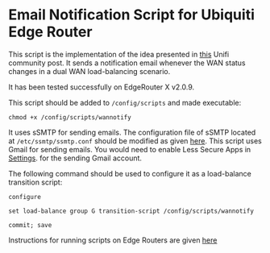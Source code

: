 # Email Notification Script for Ubiquiti Edge Router

This script is the implementation of the idea presented in [this](https://community.ui.com/questions/EdgeRouter-WAN-Failover-Email-Alert/d00d4332-6d39-472d-9cfd-3a4faf41f9b4) Unifi community post. It sends a notification email whenever the WAN status changes in a dual WAN load-balancing scenario.

It has been tested successfully on EdgeRouter X v2.0.9.

This script should be added to `/config/scripts` and made executable:

```
chmod +x /config/scripts/wannotify
```

It uses sSMTP for sending emails. The configuration file of sSMTP located at `/etc/ssmtp/ssmtp.conf` should be modified as given [here](https://github.com/nasirhafeez/ubnt-er-email/blob/main/ssmtp.conf). This script uses Gmail for sending emails. You would need to enable Less Secure Apps in [Settings](https://myaccount.google.com/lesssecureapps). for the sending Gmail account.

The following command should be used to configure it as a load-balance transition script:

```
configure

set load-balance group G transition-script /config/scripts/wannotify

commit; save
```

Instructions for running scripts on Edge Routers are given [here](https://gist.github.com/nasirhafeez/9a2b9d236eaa48fc6d482f8aee603145)
